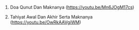      
   
  1. Doa Qunut Dan Maknanya (https://youtu.be/Mn6JOgM17cs)


  2. Tahiyat Awal Dan Akhir Serta Maknanya (https://youtu.be/OwRkAAVgiWM)

     
